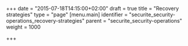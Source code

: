 +++
date = "2015-07-18T14:15:00+02:00"
draft = true
title = "Recovery strategies"
type = "page"
[menu.main]
identifier = "securite_security-operations_recovery-strategies"
parent = "securite_security-operations"
weight = 1000

+++
